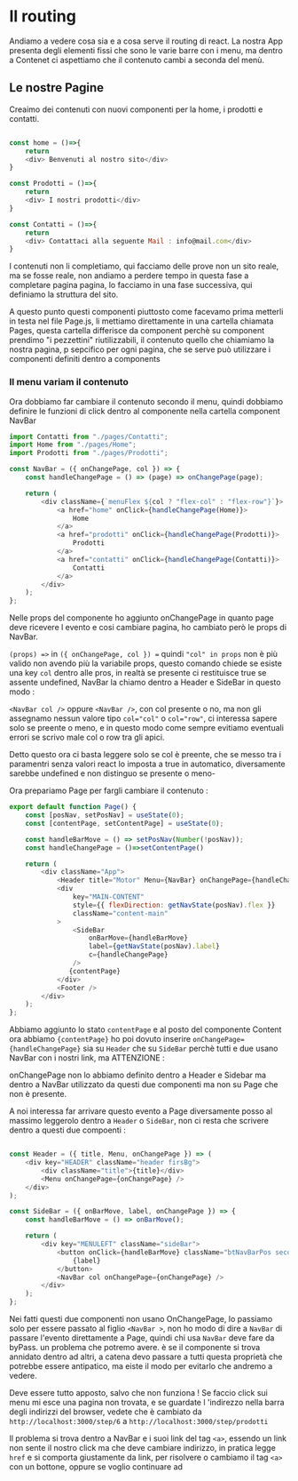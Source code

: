 # Il routing

Andiamo a vedere cosa sia e a cosa serve il routing di react.
La nostra App presenta degli elementi fissi che sono le varie barre con i menu, ma dentro a Contenet ci aspettiamo che il contenuto cambi a seconda del menù.

## Le nostre Pagine

Creaimo dei contenuti con nuovi componenti per la home, i prodotti e contatti.

```js

const home = ()=>{
    return
    <div> Benvenuti al nostro sito</div>
}

const Prodotti = ()=>{
    return
    <div> I nostri prodotti</div>
}

const Contatti = ()=>{
    return
    <div> Contattaci alla seguente Mail : info@mail.com</div>
}
```

I contenuti non li completiamo, qui facciamo delle prove non un sito reale, ma se fosse reale, non andiamo a perdere tempo in questa fase a completare pagina pagina, lo facciamo in una fase successiva, qui definiamo la struttura del sito.

A questo punto questi componenti piuttosto come facevamo prima metterli in testa nel file Page.js, li mettiamo direttamente in una cartella chiamata Pages, questa cartella differisce da component perchè su component prendimo "i pezzettini" riutilizzabili, il contenuto quello che chiamiamo la nostra pagina, p sepcifico per ogni pagina, che se serve può utilizzare i componenti definiti dentro a components

### Il menu variam il contenuto

Ora dobbiamo far cambiare il contenuto secondo il menu, quindi dobbiamo definire le funzioni di click dentro al componente nella cartella component NavBar

```js
import Contatti from "./pages/Contatti";
import Home from "./pages/Home";
import Prodotti from "./pages/Prodotti";

const NavBar = ({ onChangePage, col }) => {
    const handleChangePage = () => (page) => onChangePage(page);

    return (
        <div className={`menuFlex ${col ? "flex-col" : "flex-row"}`}>
            <a href="home" onClick={handleChangePage(Home)}>
                Home
            </a>
            <a href="prodotti" onClick={handleChangePage(Prodotti)}>
                Prodotti
            </a>
            <a href="contatti" onClick={handleChangePage(Contatti)}>
                Contatti
            </a>
        </div>
    );
};

```

Nelle props del componente ho aggiunto onChangePage in quanto page deve ricevere l evento e cosi cambiare pagina, ho cambiato però le props di NavBar.

`(props) =>` in `({ onChangePage, col }) =` quindi `"col" in props` non è più valido non avendo più la variabile props, questo comando chiede se esiste una  key `col` dentro alle pros, in realtà se presente ci restituisce true se assente undefined, NavBar la chiamo dentro a Header e SideBar in questo modo :

`<NavBar col />` oppure `<NavBar />`, con col presente o no, ma non gli assegnamo nessun valore tipo `col="col"` o `col="row"`, ci interessa sapere solo se preente o meno, e in questo modo come sempre evitiamo eventuali errori se scrivo male col o row tra gli apici.

Detto questo ora ci basta leggere solo se col è preente, che se messo tra i paramentri senza valori react lo imposta a true in automatico, diversamente sarebbe undefined e non distinguo se presente o meno-

Ora prepariamo Page per fargli cambiare il contenuto :

```js
export default function Page() {
    const [posNav, setPosNav] = useState(0);
    const [contentPage, setContentPage] = useState(0);

    const handleBarMove = () => setPosNav(Number(!posNav));
    const handleChangePage = ()=>setContentPage()

    return (
        <div className="App">
            <Header title="Motor" Menu={NavBar} onChangePage={handleChangePage} />
            <div
                key="MAIN-CONTENT"
                style={{ flexDirection: getNavState(posNav).flex }}
                className="content-main"
            >
                <SideBar
                    onBarMove={handleBarMove}
                    label={getNavState(posNav).label}
                    c={handleChangePage}
                />
               {contentPage}
            </div>
            <Footer />
        </div>
    );
};
```

Abbiamo aggiunto lo stato `contentPage` e al posto del componente Content ora abbiamo `{contentPage}`
ho poi dovuto inserire `onChangePage={handleChangePage}` sia su `Header` che su `SideBar` perchè tutti e due usano NavBar con i nostri link, ma ATTENZIONE :

 onChangePage non lo abbiamo definito dentro a Header e Sidebar ma dentro a NavBar utilizzato da questi due componenti ma non su Page che non è presente.

 A noi interessa far arrivare questo evento a Page diversamente posso al massimo leggerolo dentro a `Header` o `SideBar`, non ci resta che scrivere dentro a questi due compoenti :



```js

const Header = ({ title, Menu, onChangePage }) => (
    <div key="HEADER" className="header firsBg">
        <div className="title">{title}</div>
        <Menu onChangePage={onChangePage} />
    </div>
);

const SideBar = ({ onBarMove, label, onChangePage }) => {
    const handleBarMove = () => onBarMove();

    return (
        <div key="MENULEFT" className="sideBar">
            <button onClick={handleBarMove} className="btNavBarPos secondBg">
                {label}
            </button>
            <NavBar col onChangePage={onChangePage} />
        </div>
    );
};

```

Nei fatti questi due componenti non usano OnChangePage, lo  passiamo solo per essere passato al figlio `<NavBar >`, non ho modo di dire a `NavBar` di passare l'evento direttamente a Page, quindi chi usa `NavBar` deve fare da byPass. un problema che potremo avere. è se il componente si trova annidato dentro ad altri, a catena devo passare a tutti questa proprietà che potrebbe essere antipatico, ma eiste il modo per evitarlo che andremo a vedere.

Deve essere tutto apposto, salvo che non funziona ! Se faccio click sui menu mi esce una pagina non trovata, e se guardate l 'indirezzo nella barra degli indirizzi del browser, vedete che è cambiato da  `http://localhost:3000/step/6` a `http://localhost:3000/step/prodotti`

Il problema si trova dentro a NavBar e i suoi link del tag `<a>`, essendo un link non sente il nostro click ma che deve cambiare indirizzo, in pratica legge `href` e si comporta giustamente da link, per risolvere o cambiamo il tag `<a>` con un bottone, oppure se voglio continuare ad 

```js


```